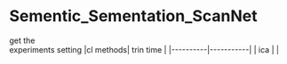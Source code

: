 # Sementic_Sementation_ScanNet
get the <br />
experiments setting
|cl methods| trin time |
|----------|-----------|
| ica      |           |
